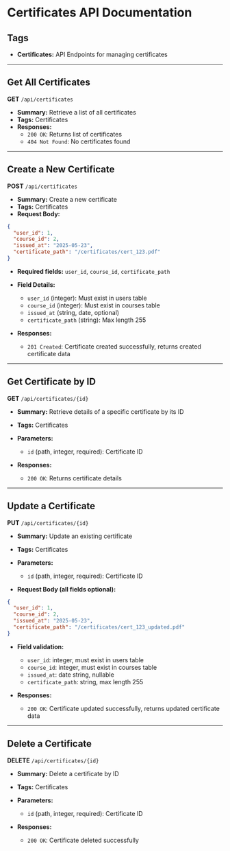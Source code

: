 # Certificates API Documentation

## Tags

- **Certificates:** API Endpoints for managing certificates

---

## Get All Certificates

**GET** `/api/certificates`

- **Summary:** Retrieve a list of all certificates
- **Tags:** Certificates
- **Responses:**
  - `200 OK`: Returns list of certificates
  - `404 Not Found`: No certificates found

---

## Create a New Certificate

**POST** `/api/certificates`

- **Summary:** Create a new certificate
- **Tags:** Certificates
- **Request Body:**

```json
{
  "user_id": 1,
  "course_id": 2,
  "issued_at": "2025-05-23",
  "certificate_path": "/certificates/cert_123.pdf"
}
````

* **Required fields:** `user_id`, `course_id`, `certificate_path`
* **Field Details:**

  * `user_id` (integer): Must exist in users table
  * `course_id` (integer): Must exist in courses table
  * `issued_at` (string, date, optional)
  * `certificate_path` (string): Max length 255
* **Responses:**

  * `201 Created`: Certificate created successfully, returns created certificate data

---

## Get Certificate by ID

**GET** `/api/certificates/{id}`

* **Summary:** Retrieve details of a specific certificate by its ID
* **Tags:** Certificates
* **Parameters:**

  * `id` (path, integer, required): Certificate ID
* **Responses:**

  * `200 OK`: Returns certificate details

---

## Update a Certificate

**PUT** `/api/certificates/{id}`

* **Summary:** Update an existing certificate
* **Tags:** Certificates
* **Parameters:**

  * `id` (path, integer, required): Certificate ID
* **Request Body (all fields optional):**

```json
{
  "user_id": 1,
  "course_id": 2,
  "issued_at": "2025-05-23",
  "certificate_path": "/certificates/cert_123_updated.pdf"
}
```

* **Field validation:**

  * `user_id`: integer, must exist in users table
  * `course_id`: integer, must exist in courses table
  * `issued_at`: date string, nullable
  * `certificate_path`: string, max length 255
* **Responses:**

  * `200 OK`: Certificate updated successfully, returns updated certificate data

---

## Delete a Certificate

**DELETE** `/api/certificates/{id}`

* **Summary:** Delete a certificate by ID
* **Tags:** Certificates
* **Parameters:**

  * `id` (path, integer, required): Certificate ID
* **Responses:**

  * `200 OK`: Certificate deleted successfully

```
```
